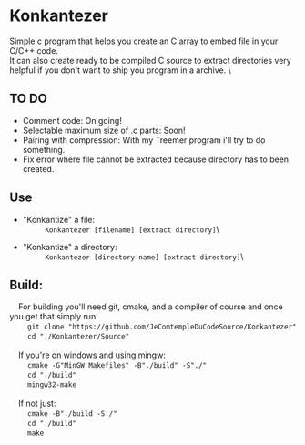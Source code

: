 # Konkantezer
Simple c program that helps you create an C array to embed file in your C/C++ code. \
It can also create ready to be compiled C source to extract directories very helpful if you don't want to ship you program in a archive. \

## TO DO
* Comment code: On going! 
* Selectable maximum size of .c parts: Soon! 
* Pairing with compression: With my Treemer program i'll try to do something. 
* Fix error where file cannot be extracted because directory has to been created. 

## Use 
* "Konkantize" a file: \
&nbsp;&nbsp;&nbsp;&nbsp;&nbsp;&nbsp;&nbsp;&nbsp;```
Konkantezer [filename] [extract directory]```\


* "Konkantize" a directory: \
&nbsp;&nbsp;&nbsp;&nbsp;&nbsp;&nbsp;&nbsp;&nbsp;```
Konkantezer [directory name] [extract directory]```\


## Build:
&nbsp;&nbsp;&nbsp;&nbsp;For building you'll need git, cmake, and a compiler of course and once you get that simply run:\
    &nbsp;&nbsp;&nbsp;&nbsp;&nbsp;&nbsp;&nbsp;&nbsp;```
    git clone "https://github.com/JeComtempleDuCodeSource/Konkantezer"
    ```\
    &nbsp;&nbsp;&nbsp;&nbsp;&nbsp;&nbsp;&nbsp;&nbsp;```
    cd "./Konkantezer/Source" 
    ```\
    \
    &nbsp;&nbsp;&nbsp;&nbsp;If you're on windows and using mingw: \
    &nbsp;&nbsp;&nbsp;&nbsp;&nbsp;&nbsp;&nbsp;&nbsp;```
    cmake -G"MinGW Makefiles" -B"./build" -S"./"
    ``` \
    &nbsp;&nbsp;&nbsp;&nbsp;&nbsp;&nbsp;&nbsp;&nbsp;```
    cd "./build"
    ``` \
    &nbsp;&nbsp;&nbsp;&nbsp;&nbsp;&nbsp;&nbsp;&nbsp;```
    mingw32-make
    ``` \
    \
    &nbsp;&nbsp;&nbsp;&nbsp;If not just: \
    &nbsp;&nbsp;&nbsp;&nbsp;&nbsp;&nbsp;&nbsp;&nbsp;```
    cmake -B"./build -S./"
    ``` \
    &nbsp;&nbsp;&nbsp;&nbsp;&nbsp;&nbsp;&nbsp;&nbsp;```
    cd "./build"
    ``` \
    &nbsp;&nbsp;&nbsp;&nbsp;&nbsp;&nbsp;&nbsp;&nbsp;```
    make
    ``` 
    
